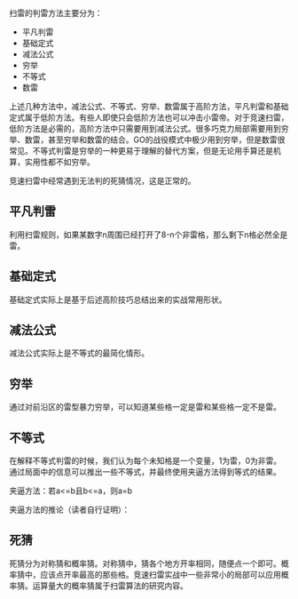扫雷的判雷方法主要分为：
- 平凡判雷
- 基础定式
- 减法公式
- 穷举
- 不等式
- 数雷

上述几种方法中，减法公式、不等式、穷举、数雷属于高阶方法，平凡判雷和基础定式属于低阶方法。有些人即使只会低阶方法也可以冲击小雷帝。对于竞速扫雷，低阶方法是必需的，高阶方法中只需要用到减法公式。很多巧克力局部需要用到穷举、数雷，甚至穷举和数雷的结合。GO的战役模式中极少用到穷举，但是数雷很常见。不等式判雷是穷举的一种更易于理解的替代方案，但是无论用手算还是机算，实用性都不如穷举。

竞速扫雷中经常遇到无法判的死猜情况，这是正常的。

## 平凡判雷
利用扫雷规则，如果某数字n周围已经打开了8-n个非雷格，那么剩下n格必然全是雷。

## 基础定式
基础定式实际上是基于后述高阶技巧总结出来的实战常用形状。

## 减法公式
减法公式实际上是不等式的最简化情形。

## 穷举
通过对前沿区的雷型暴力穷举，可以知道某些格一定是雷和某些格一定不是雷。

## 不等式
在解释不等式判雷的时候，我们认为每个未知格是一个变量，1为雷，0为非雷。通过局面中的信息可以推出一些不等式，并最终使用夹逼方法得到等式的结果。

夹逼方法：若a<=b且b<=a，则a=b

夹逼方法的推论（读者自行证明）：

## 死猜
死猜分为对称猜和概率猜。对称猜中，猜各个地方开率相同，随便点一个即可。概率猜中，应该点开率最高的那些格。竞速扫雷实战中一些非常小的局部可以应用概率猜。运算量大的概率猜属于扫雷算法的研究内容。
